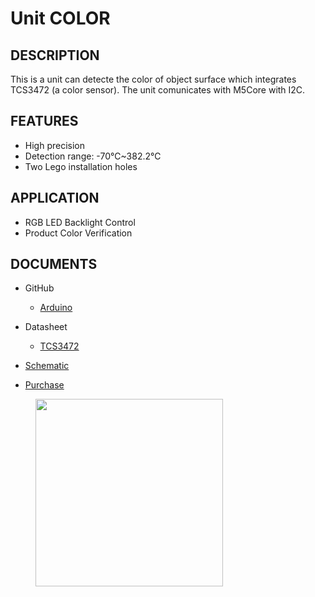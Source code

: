 # Unit COLOR

## DESCRIPTION

This is a unit can detecte the color of object surface which integrates TCS3472 (a color sensor). The unit comunicates with M5Core with I2C.

## FEATURES

-  High precision
-  Detection range: -70℃~382.2℃
-  Two Lego installation holes

## APPLICATION

-  RGB LED Backlight Control
-  Product Color Verification

## DOCUMENTS

-  GitHub

   - [Arduino](https://github.com/m5stack/M5Stack/tree/master/examples/Unit/Color)

-  Datasheet

   - [TCS3472](https://pdf1.alldatasheet.com/datasheet-pdf/view/560511/AMSCO/TCS3472.html)

-  [Schematic](https://github.com/m5stack/M5Stack)

-  [Purchase](https://www.aliexpress.com/store/product/M5Stack-Official-Color-Unit-TCS34725-Color-Sensor-RGB-Color-Sensor-Development-Board-Module-GROVE-I2C-Compatible/3226069_32946957647.html?spm=a2g1x.12024536.productList_5885013.pic_5)

<figure>
    <img src="assets/img/product_pics/units/M5GO_Unit_color_sensor.png" height="300" width="300">
</figure>
